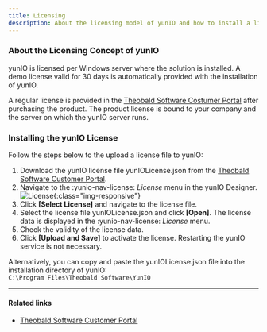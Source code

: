 ```yaml
---
title: Licensing
description: About the licensing model of yunIO and how to install a license
---
```


### About the Licensing Concept of yunIO

yunIO is licensed per Windows server where the solution is installed.
A demo license valid for 30 days is automatically provided with the installation of yunIO.

A regular license is provided in the [Theobald Software Costumer Portal](https://my.theobald-software.com/) after purchasing the product. 
The product license is bound to your company and the server on which the yunIO server runs.<br>
 

### Installing the yunIO License

Follow the steps below to the upload a license file to yunIO:

1. Download the yunIO license file yunIOLicense.json from the [Theobald Software Customer Portal](https://my.theobald-software.com/).
2. Navigate to the :yunio-nav-license: *License* menu in the yunIO Designer.<br>
![License](../../assets/images/yunio/license.png){:class="img-responsive"}
3. Click **[Select License]** and navigate to the license file. 
4. Select the license file yunIOLicense.json and click **[Open]**. The license data is displayed in the :yunio-nav-license: *License* menu.
5. Check the validity of the license data.
6. Click **[Upload and Save]** to activate the license. Restarting the yunIO service is not necessary.

Alternatively, you can copy and paste the yunIOLicense.json file into the installation directory of yunIO: <br>
`C:\Program Files\Theobald Software\YunIO`

****
#### Related links
- [Theobald Software Customer Portal](https://my.theobald-software.com/)
